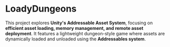# LoadyDungeons
This project explores **Unity's Addressable Asset System**, focusing on **efficient asset loading, memory management, and remote asset deployment**. It features a lightweight dungeon-style game where assets are dynamically loaded and unloaded using the **Addressables system**.

 
